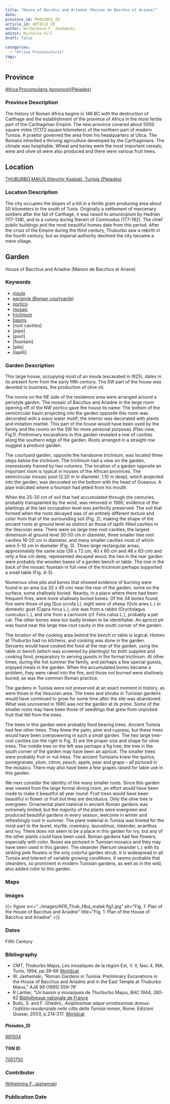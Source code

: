 ```yaml
---
title: "House of Bacchus and Ariadne (Maison de Bacchus et Ariane)"
date:
province_id: PROVINCE_ID
article_id: ARTICLE_ID
author: Wilhelmina F. Jashemski
editor: Nicholas Gill
draft: false

categories:
  - "Africa Proconsularis"
tags:
---
```



## Province

[Africa Proconsularis (province)(Pleiades)](https://pleiades.stoa.org/places/981504)

### Province Description

The history of Roman Africa begins in 146 BC with the destruction of Carthage and the establishment of the province of Africa in the most fertile part of the Carthaginian Empire. The new province covered about 5000 square miles (17,172 square kilometers) of the northern part of modern Tunisia. A praetor governed the area from his headquarters at Utica. The Romans inherited a thriving agriculture developed by the Carthaginians. The climate was hospitable. Wheat and barley were the most important cereals; wine and olive oil were also produced and there were various fruit trees.

## Location

[THUBURBO MAIUS (Henchir Kasbat), Tunisia (Pleiades)](https://pleiades.stoa.org/places/315220)

### Location Description

The city occupies the slopes of a hill in a fertile grain producing area about 50 kilometers to the south of Tunis. Originally a settlement of mercenary soldiers after the fall of Carthage, it was raised to amunicipium by Hadrian (117-138), and to a colony during therein of Commodus (177-192). The chief public buildings and the most beautiful homes date from this period. After the crisis of the Empire during the third century, Thuburbo saw a rebirth in the fourth century; but as imperial authority declined the city became a mere village.


## Garden

House of Bacchus and Ariadne (Maison de Bacchus et Ariane)

### Keywords

- [insula](http://vocab.getty.edu/page/aat/300000325)
- [peristyle (Roman courtyards)](http://vocab.getty.edu/page/aat/300080971)
- [portico](http://vocab.getty.edu/page/aat/300004145)
- [mosaic](http://vocab.getty.edu/page/aat/300015342)
- [triclinium](http://vocab.getty.edu/page/aat/300004359)
- [basins](http://vocab.getty.edu/page/aat/300045614)
- [root cavities]
- [pipe]
- [pool]
- [fountain]
- [pits]
- [lapilli]

### Garden Description

This large house, occupying most of an insula (excavated in l925), dates in its present form from the early fifth century.  The SW part of the house was devoted to business, the production of olive oil.

The rooms on the NE side of the residence area were arranged around a peristyle garden. The mosaic of Bacchus and Ariadne in the large room opening off of the NW portico gave the house its name. The bottom of the semicircular basin projecting into the garden opposite this room was decorated with a wavy water motif; the interior was decorated with plants and imitation marble. This part of the house would have been used by the family and the rooms on the SW for more personal purposes (Plan view, Fig.1). Preliminary excavations in this garden revealed a row of cavities along the southern edge of the garden. Roots arranged in a straight row suggest a produce garden.

The courtyard garden, opposite the handsome triclinium, was located three steps below the triclinium.  The triclinium had a view on the garden, impressively framed by two columns. The location of a garden opposite an important room is typical in houses of the African provinces.  The semicircular mosaic pool (2.20 m in diameter, 1.10 m deep), which projected into the garden, was decorated on the bottom with the head of Oceanus.  A pipe indicated where a fountain had jetted from his mouth.

When the 25-30 cm of soil that had accumulated through the centuries, probably transplanted by the wind, was removed in 1990, evidence of the plantings at the last occupation level was perfectly preserved.  The soil that formed when the roots decayed was of an entirely different texture and color from that of the surrounding soil (Fig. 2), making the shape of the ancient roots at ground level as distinct as those of lapilli-filled cavities in the Vesuvian area.  There were six large tree-root cavities, the largest dimension at ground level 30-50 cm in diameter, three smaller tree root cavities 18-20 cm in diameter, and many smaller cavities most of which were 5-10 cm in diameter (Fig. 3). Three large rectangular areas, approximately the same size (36 x 72 cm, 40 x 60 cm and 46 x 63 cm) and only a few cm deep, represented decayed wood, the two in the rear garden were probably the wooden bases of a garden bench or table.  The one in the back of the mosaic fountain in full view of the triclinium perhaps supported a small table (Fig. 4-5).

Numerous olive pits and bones that showed evidence of burning were found in an area (ca 32 x 45 cm) near the rear of the garden, some on the surface, some shallowly buried.  Nearby, in a place where there had been frequent fires, were more shallowly buried bones.  Of the 34 bones found, five were those of pig (Sus scrofa L), eight were of sheep (Ovis aries L.) or domestic goat (Capra hirca L.), one was from a rabbit (Oryctolagus cuniculus L.), and one from a carnivore (cf. Felis catus L.), probably a pet cat. The other bones were too badly broken to be identifiable.  An apricot pit was found near the large tree-root cavity in the south corner of the garden.

The location of the cooking area behind the bench or table is logical.  Homes at Thuburbo had no kitchens, and cooking was done in the garden.  Servants would have cooked the food at the rear of the garden, using the table or bench (which was screened by plantings) for both supplies and cooking food, preparatory to serving guests in the formal triclinium.  At other times, during the hot summer the family, and perhaps a few special guests, enjoyed meals in the garden.  When the accumulated bones became a problem, they were raked into the fire, and those not burned were shallowly buried, as was the common Roman practice.

The gardens in Tunisia were not preserved at an exact moment in history, as were those in the Vesuvian area.  The trees and shrubs in Tunisian gardens would have continued to grow for some time after the site was abandoned.  What was uncovered in 1990 was not the garden at its prime.  Some of the smaller roots may have been those of seedlings that grew from unpicked fruit that fell from the trees.

The trees in this garden were probably food bearing trees.  Ancient Tunisia had few other trees.  They knew the palm, pine and cypress, but these trees would have been overpowering in such a small garden.  The two large tree-root cavities (on the right in Fig. 3) are the proper size and shape for olive trees.  The middle tree on the left was perhaps a fig tree; the tree in the south corner of the garden may have been an apricot.  The smaller trees were probably fruit or nut trees.  The ancient Tunisians knew the quince, pomegranate, plum, citron, peach, apple, pear and grape – all pictured in the mosaics.  There may also have been a few grapes raised for table use in this garden.  

We next consider the identity of the many smaller roots.  Since this garden was viewed from the large formal dining room, an effort would have been made to make it beautiful all year round.  Fruit trees would have been beautiful in flower or fruit but they are deciduous.  Only the olive tree is evergreen.  Ornamental plant material in ancient Roman gardens was extremely limited, but the majority of the plants were evergreen and produced beautiful gardens in every season, welcome in winter and refreshingly cool in summer.  The plant material in Tunisia was limited for the most part to the laurel, myrtle, rosemary, laurustinus, oleander, acanthus and ivy.  There does not seem to be a place in this garden for ivy, but any of the other plants could have been used.  Roman gardens had few flowers, especially with color.  Roses are pictured in Tunisian mosaics and they may have been used in this garden. The oleander (Nerium oleander L.) with its striking pink flowers is the only colorful garden shrub.  It is widespread in all Tunisia and tolerant of variable growing conditions.  It seems probable that oleanders, so prominent in modern Tunisian gardens, as well as in the wild, also added color to this garden.

### Maps

### Images

{{< figure src="../images/AFR_Thub_Hba_malek fig1.jpg" alt="Fig. 1: Plan of the House of Bacchus and Ariadne" title="Fig. 1: Plan of the House of Bacchus and Ariadne" >}}

<!--convert photos to jpeg-->

### Dates

Fifth Century

### Bibliography

* CMT,  Thuburbo  Majus,  Les  mosaïques  de  la  région  Est,  V.  II,  fasc.4,    INA, Tunis, 1994, pp.39-66 [Worldcat](http://www.worldcat.org/oclc/71513636)
*  W. Jashemski, “Roman Gardens in Tunisia: Preliminary Excavations in the House of Bacchus and Ariadne and in the East Temple at Thuburbo Maius,” *AJA* 99 (1995) 559-76’
*  R Lantier, “Un bassin a mosaiques de Thurburbo Majus, *BAC* 1944, 280-82 [Bibliothèque nationale de France](https://gallica.bnf.fr/ark:/12148/bpt6k62947017/f290.item#)
*  Bullo, S. and F. Ghedini,. *Amplissimae atque ornatissimae domus: l’edilizia residenziale nelle citta della Tunisia roman*, Rome: Edizioni Quasar, 2003, p.214-217. [Worldcat](http://www.worldcat.org/oclc/989088620)

#### Pleiades_ID

[981504](https://pleiades.stoa.org/places/981504)

#### TGN ID

[7001750](http://vocab.getty.edu/page/tgn/7001750)

### Contributor

[Wilhelmina F. Jashemski](http://worldcat.org/identities/lccn-n80037970/)

### Publication Date
